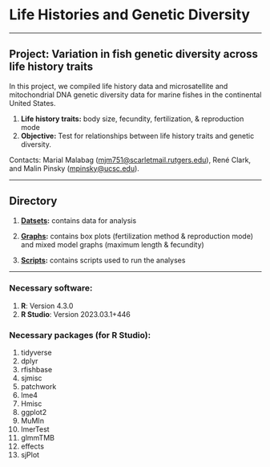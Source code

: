 # Life Histories and Genetic Diversity

---

## Project: Variation in fish genetic diversity across life history traits

In this project, we compiled life history data and microsatellite and mitochondrial DNA genetic diversity data for marine fishes in the continental United States.
1. **Life history traits:** body size, fecundity, fertilization, & reproduction mode
2. **Objective:** Test for relationships between life history traits and genetic diversity.

Contacts: Marial Malabag (mjm751@scarletmail.rutgers.edu), René Clark, and Malin Pinsky (mpinsky@ucsc.edu).

---

## Directory

1. **[Datsets](https://github.com/pinskylab/marial_diversity/tree/master/Datasets):** contains data for analysis

2. **[Graphs](https://github.com/pinskylab/marial_diversity/tree/master/Graphs):** contains box plots (fertilization method & reproduction mode) and mixed model graphs (maximum length & fecundity)

3. **[Scripts](https://github.com/pinskylab/marial_diversity/tree/master/Scripts):** contains scripts used to run the analyses

---

### Necessary software:

1. **R**: Version 4.3.0
2. **R Studio**: Version 2023.03.1+446

### Necessary packages (for R Studio):
1. tidyverse
2. dplyr
3. rfishbase
4. sjmisc
5. patchwork
6. lme4
7. Hmisc
8. ggplot2
9. MuMIn
10. lmerTest
11. glmmTMB
12. effects
13. sjPlot

